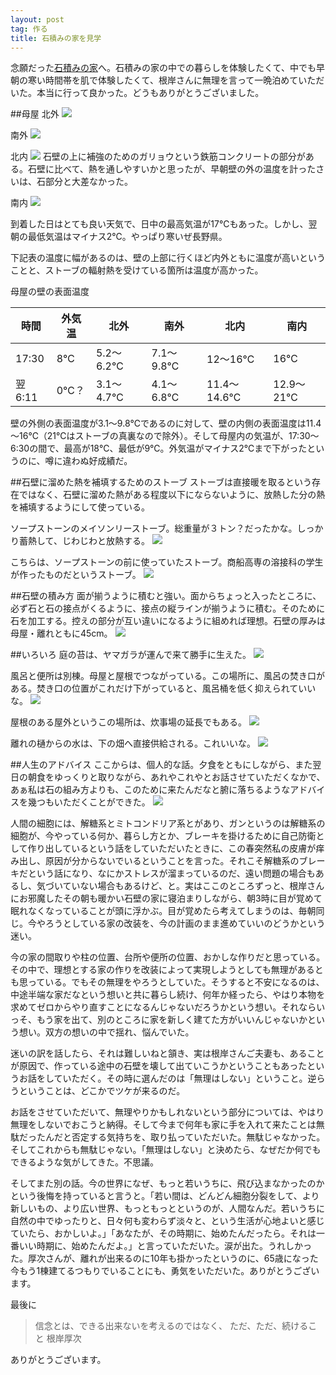```yaml
---
layout: post
tag: 作る
title: 石積みの家を見学
---
```

念願だった[石積みの家](http://www1.marukotv.jp/~cozy28/)へ。石積みの家の中での暮らしを体験したくて、中でも早朝の寒い時間帯を肌で体験したくて、根岸さんに無理を言って一晩泊めていただいた。本当に行って良かった。どうもありがとうございました。

##母屋
北外
![](https://c2.staticflickr.com/4/3902/32644651674_0e27d465b3.jpg)

南外
![](https://c2.staticflickr.com/4/3836/32644652934_7e959c9509.jpg)

北内
![](https://c1.staticflickr.com/3/2830/33332324652_0975db73b5.jpg)
石壁の上に補強のためのガリョウという鉄筋コンクリートの部分がある。石壁に比べて、熱を通しやすいかと思ったが、早朝壁の外の温度を計ったさいは、石部分と大差なかった。

南内
![](https://c2.staticflickr.com/4/3838/32674220713_4f637b5ec0.jpg)

到着した日はとても良い天気で、日中の最高気温が17℃もあった。しかし、翌朝の最低気温はマイナス2℃。やっぱり寒いぜ長野県。

下記表の温度に幅があるのは、壁の上部に行くほど内外ともに温度が高いということと、ストーブの輻射熱を受けている箇所は温度が高かった。

母屋の壁の表面温度

時間|外気温|北外|南外|北内|南内
---|---|---|---|---|---
17:30|8℃|5.2～6.2℃|7.1～9.8℃|12～16℃|16℃
翌6:11|0℃？|3.1～4.7℃|4.1～6.8℃|11.4～14.6℃|12.9～21℃

壁の外側の表面温度が3.1～9.8℃であるのに対して、壁の内側の表面温度は11.4～16℃（21℃はストーブの真裏なので除外）。そして母屋内の気温が、17:30～6:30の間で、最高が18℃、最低が9℃。外気温がマイナス2℃まで下がったというのに、噂に違わぬ好成績だ。

##石壁に溜めた熱を補填するためのストーブ
ストーブは直接暖を取るという存在ではなく、石壁に溜めた熱がある程度以下にならないように、放熱した分の熱を補填するようにして使っている。

ソープストーンのメイソンリーストーブ。総重量が３トン？だったかな。しっかり蓄熱して、じわじわと放熱する。
![](https://c1.staticflickr.com/3/2860/33447160066_b42f68432f.jpg)

こちらは、ソープストーンの前に使っていたストーブ。商船高専の溶接科の学生が作ったものだというストーブ。
![](https://c2.staticflickr.com/4/3833/33488087295_5e030ee507.jpg)

##石壁の積み方
面が揃うように積むと強い。面からちょっと入ったところに、必ず石と石の接点がくるように、接点の縦ラインが揃うように積む。そのために石を加工する。控えの部分が互い違いになるように組めれば理想。石壁の厚みは母屋・離れともに45cm。
![](https://c2.staticflickr.com/4/3871/33104827830_c11e8839a2.jpg)

##いろいろ
庭の苔は、ヤマガラが運んで来て勝手に生えた。
![](https://c2.staticflickr.com/4/3801/33359882181_4dcab58c6f.jpg)

風呂と便所は別棟。母屋と屋根でつながっている。この場所に、風呂の焚き口がある。焚き口の位置がこれだけ下がっていると、風呂桶を低く抑えられていいな。
![](https://c2.staticflickr.com/4/3720/33447171126_349b7de588.jpg)

屋根のある屋外というこの場所は、炊事場の延長でもある。
![](https://c2.staticflickr.com/4/3682/33447174446_8eb0138f54.jpg)

離れの樋からの水は、下の畑へ直接供給される。これいいな。
![](https://c2.staticflickr.com/4/3740/32674239103_149de780ea.jpg)

##人生のアドバイス
ここからは、個人的な話。夕食をともにしながら、また翌日の朝食をゆっくりと取りながら、あれやこれやとお話させていただくなかで、あぁ私は石の組み方よりも、このために来たんだなと腑に落ちるようなアドバイスを幾つもいただくことができた。
![](https://c2.staticflickr.com/4/3694/32644655374_d7bbd3edf5.jpg)

人間の細胞には、解糖系とミトコンドリア系とがあり、ガンというのは解糖系の細胞が、今やっている何か、暮らし方とか、ブレーキを掛けるために自己防衛として作り出しているという話をしていただいたときに、この春突然私の皮膚が痒み出し、原因が分からないでいるということを言った。それこそ解糖系のブレーキだという話になり、なにかストレスが溜まっているのだ、遠い問題の場合もあるし、気づいていない場合もあるけど、と。実はここのところずっと、根岸さんにお邪魔したその朝も暖かい石壁の家に寝泊まりしながら、朝3時に目が覚めて眠れなくなっていることが頭に浮かぶ。目が覚めたら考えてしまうのは、毎朝同じ。今やろうとしている家の改装を、今の計画のまま進めていいのどうかという迷い。

今の家の間取りや柱の位置、台所や便所の位置、おかしな作りだと思っている。その中で、理想とする家の作りを改装によって実現しようとしても無理があるとも思っている。でもその無理をやろうとしていた。そうすると不安になるのは、中途半端な家だなという想いと共に暮らし続け、何年か経ったら、やはり本物を求めてゼロからやり直すことになるんじゃないだろうかという想い。それならいっそ、もう家を出て、別のところに家を新しく建てた方がいいんじゃないかという想い。双方の想いの中で揺れ、悩んでいた。

迷いの訳を話したら、それは難しいねと頷き、実は根岸さんご夫妻も、あることが原因で、作っている途中の石壁を壊して出ていこうかということもあったというお話をしていただく。その時に選んだのは「無理はしない」ということ。逆らうということは、どこかでツケが来るのだ。

お話をさせていただいて、無理やりかもしれないという部分については、やはり無理をしないでおこうと納得。そして今まで何年も家に手を入れて来たことは無駄だったんだと否定する気持ちを、取り払っていただいた。無駄じゃなかった。そしてこれからも無駄じゃない。「無理はしない」と決めたら、なぜだか何でもできるような気がしてきた。不思議。

そしてまた別の話。今の世界になぜ、もっと若いうちに、飛び込まなかったのかという後悔を持っていると言うと。「若い間は、どんどん細胞分裂をして、より新しいもの、より広い世界、もっともっとというのが、人間なんだ。若いうちに自然の中でゆったりと、日々何も変わらず淡々と、という生活が心地よいと感じていたら、おかしいよ。」「あなたが、その時期に、始めたんだったら。それは一番いい時期に、始めたんだよ。」と言っていただいた。涙が出た。うれしかった。厚次さんが、離れが出来るのに10年も掛かったというのに、65歳になった今もう1棟建てるつもりでいることにも、勇気をいただいた。ありがとうございます。

最後に
> 信念とは、できる出来ないを考えるのではなく、
> ただ、ただ、続けること
> 根岸厚次

ありがとうございます。
